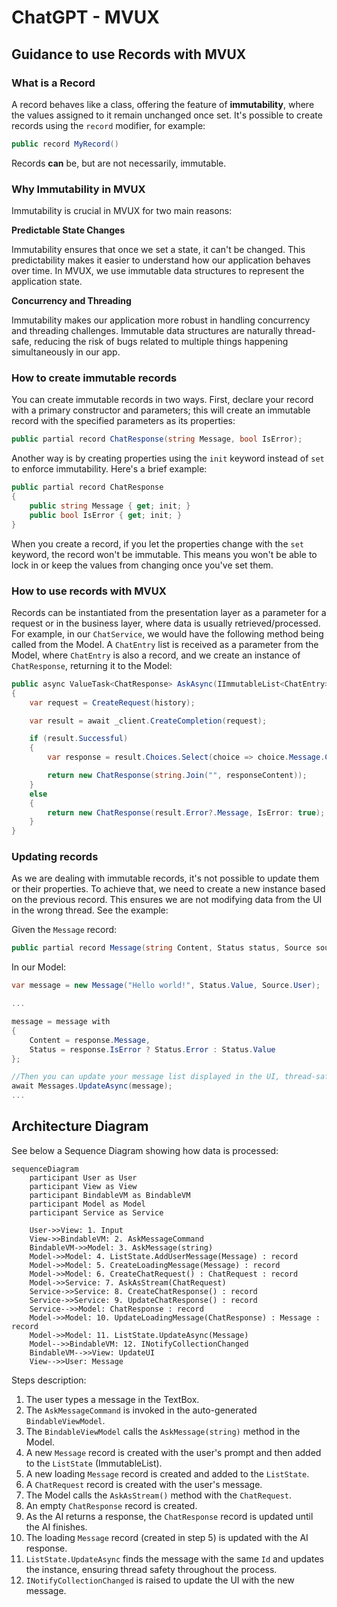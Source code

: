 # ChatGPT - MVUX

## Guidance to use Records with MVUX

### What is a Record

A record behaves like a class, offering the feature of **immutability**, where the values assigned to it remain unchanged once set. It's possible to create records using the `record` modifier, for example:

```csharp
public record MyRecord()
```

Records **can** be, but are not necessarily, immutable.

### Why Immutability in MVUX

Immutability is crucial in MVUX for two main reasons:

**Predictable State Changes**

Immutability ensures that once we set a state, it can't be changed. This predictability makes it easier to understand how our application behaves over time. In MVUX, we use immutable data structures to represent the application state.

**Concurrency and Threading**

Immutability makes our application more robust in handling concurrency and threading challenges. Immutable data structures are naturally thread-safe, reducing the risk of bugs related to multiple things happening simultaneously in our app.

### How to create immutable records

You can create immutable records in two ways. First, declare your record with a primary constructor and parameters; this will create an immutable record with the specified parameters as its properties:

```csharp
public partial record ChatResponse(string Message, bool IsError);
```

Another way is by creating properties using the `init` keyword instead of `set` to enforce immutability. Here's a brief example:

```csharp
public partial record ChatResponse
{
    public string Message { get; init; }
    public bool IsError { get; init; }
}
```

When you create a record, if you let the properties change with the `set` keyword, the record won't be immutable. This means you won't be able to lock in or keep the values from changing once you've set them.

### How to use records with MVUX

Records can be instantiated from the presentation layer as a parameter for a request or in the business layer, where data is usually retrieved/processed. For example, in our `ChatService`, we would have the following method being called from the Model. A `ChatEntry` list is received as a parameter from the Model, where `ChatEntry` is also a record, and we create an instance of `ChatResponse`, returning it to the Model:

```csharp
public async ValueTask<ChatResponse> AskAsync(IImmutableList<ChatEntry> history)
{
    var request = CreateRequest(history);

    var result = await _client.CreateCompletion(request);

    if (result.Successful)
    {
        var response = result.Choices.Select(choice => choice.Message.Content);

        return new ChatResponse(string.Join("", responseContent));
    }
    else
    {
        return new ChatResponse(result.Error?.Message, IsError: true);
    }
}
```

### Updating records

As we are dealing with immutable records, it's not possible to update them or their properties. To achieve that, we need to create a new instance based on the previous record. This ensures we are not modifying data from the UI in the wrong thread. See the example:

Given the `Message` record:

```csharp
public partial record Message(string Content, Status status, Source source);
```

In our Model:

```csharp
var message = new Message("Hello world!", Status.Value, Source.User);

...

message = message with
{
    Content = response.Message,
    Status = response.IsError ? Status.Error : Status.Value
};

//Then you can update your message list displayed in the UI, thread-safe
await Messages.UpdateAsync(message);
...

```

## Architecture Diagram

See below a Sequence Diagram showing how data is processed:

```mermaid
sequenceDiagram
    participant User as User
    participant View as View
    participant BindableVM as BindableVM
    participant Model as Model
    participant Service as Service

    User->>View: 1. Input
    View->>BindableVM: 2. AskMessageCommand
    BindableVM->>Model: 3. AskMessage(string)
    Model->>Model: 4. ListState.AddUserMessage(Message) : record
    Model->>Model: 5. CreateLoadingMessage(Message) : record
    Model->>Model: 6. CreateChatRequest() : ChatRequest : record
    Model->>Service: 7. AskAsStream(ChatRequest)
    Service->>Service: 8. CreateChatResponse() : record
    Service->>Service: 9. UpdateChatResponse() : record
    Service-->>Model: ChatResponse : record
    Model->>Model: 10. UpdateLoadingMessage(ChatResponse) : Message : record
    Model->>Model: 11. ListState.UpdateAsync(Message)
    Model-->>BindableVM: 12. INotifyCollectionChanged
    BindableVM-->>View: UpdateUI
    View-->>User: Message
```

Steps description:

1. The user types a message in the TextBox.
2. The `AskMessageCommand` is invoked in the auto-generated `BindableViewModel`.
3. The `BindableViewModel` calls the `AskMessage(string)` method in the Model.
4. A new `Message` record is created with the user's prompt and then added to the `ListState` (ImmutableList).
5. A new loading `Message` record is created and added to the `ListState`.
6. A `ChatRequest` record is created with the user's message.
7. The Model calls the `AskAsStream()` method with the `ChatRequest`.
8. An empty `ChatResponse` record is created.
9. As the AI returns a response, the `ChatResponse` record is updated until the AI finishes.
10. The loading `Message` record (created in step 5) is updated with the AI response.
11. `ListState.UpdateAsync` finds the message with the same `Id` and updates the instance, ensuring thread safety throughout the process.
12. `INotifyCollectionChanged` is raised to update the UI with the new message.